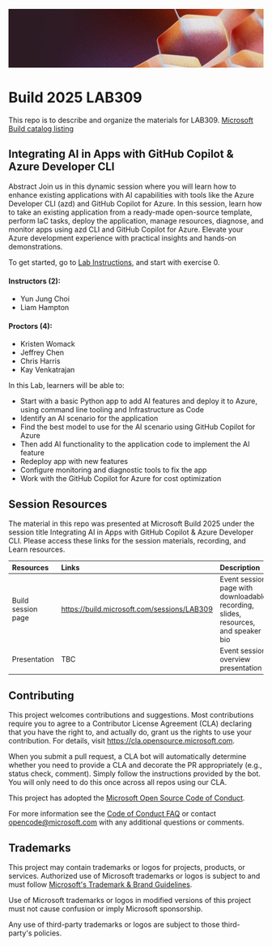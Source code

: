 <p align="center">
<img src="img/banner.jpg" alt="decorative banner" width="1200"/>
</p>

# Build 2025 LAB309

This repo is to describe and organize the materials for LAB309.
[Microsoft Build catalog listing](https://build.microsoft.com/en-US/sessions/LAB309)

## Integrating AI in Apps with GitHub Copilot & Azure Developer CLI

Abstract
Join us in this dynamic session where you will learn how to enhance existing applications with AI capabilities with tools like the Azure Developer CLI (azd) and GitHub Copilot for Azure. In this session, learn how to take an existing application from a ready-made open-source template, perform IaC tasks, deploy the application, manage resources, diagnose, and monitor apps using azd CLI and GitHub Copilot for Azure. Elevate your Azure development experience with practical insights and hands-on demonstrations.

To get started, go to [Lab Instructions](https://github.com/microsoft/build25-LAB309/tree/main/Lab-Instructions), and start with exercise 0.

#### Instructors (2):
- Yun Jung Choi
- Liam Hampton

#### Proctors (4):  
- Kristen Womack
- Jeffrey Chen
- Chris Harris
- Kay Venkatrajan

In this Lab, learners will be able to:
- Start with a basic Python app to add AI features and deploy it to Azure, using command line tooling and Infrastructure as Code
- Identify an AI scenario for the application
- Find the best model to use for the AI scenario using GitHub Copilot for Azure  
- Then add AI functionality to the application code to implement the AI feature
- Redeploy app with new features
- Configure monitoring and diagnostic tools to fix the app  
- Work with the GitHub Copilot for Azure for cost optimization

## Session Resources 
The material in this repo was presented at Microsoft Build 2025 under the session title Integrating AI in Apps with GitHub Copilot & Azure Developer CLI. Please access these links for the session materials, recording, and Learn resources.

| Resources          | Links                             | Description        |
|:-------------------|:----------------------------------|:-------------------|
| Build session page | https://build.microsoft.com/sessions/LAB309 | Event session page with downloadable recording, slides, resources, and speaker bio |
| Presentation | TBC | Event session overview presentation |

## Contributing

This project welcomes contributions and suggestions. Most contributions require you to agree to a Contributor License Agreement (CLA) declaring that you have the right to, and actually do, grant us the rights to use your contribution. For details, visit https://cla.opensource.microsoft.com.

When you submit a pull request, a CLA bot will automatically determine whether you need to provide a CLA and decorate the PR appropriately (e.g., status check, comment). Simply follow the instructions provided by the bot. You will only need to do this once across all repos using our CLA.

This project has adopted the [Microsoft Open Source Code of Conduct](https://opensource.microsoft.com/codeofconduct/).

For more information see the [Code of Conduct FAQ](https://opensource.microsoft.com/codeofconduct/faq/) or contact [opencode@microsoft.com](mailto:opencode@microsoft.com) with any additional questions or comments.

## Trademarks

This project may contain trademarks or logos for projects, products, or services. Authorized use of Microsoft trademarks or logos is subject to and must follow [Microsoft's Trademark & Brand Guidelines](https://www.microsoft.com/en-us/legal/intellectualproperty/trademarks/usage/general).

Use of Microsoft trademarks or logos in modified versions of this project must not cause confusion or imply Microsoft sponsorship.

Any use of third-party trademarks or logos are subject to those third-party's policies.

